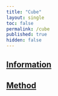 ```yaml
---
title: "Cube"
layout: single
toc: false
permalink: /cube
published: true
hidden: false
---
```


<head>
  <base target="_self">
</head>



## [Information](/cube/information)

## [Method](/cube/method)
